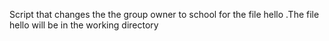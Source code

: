 Script that changes the the group owner to school for the file hello
   .The file hello will be in the working directory

